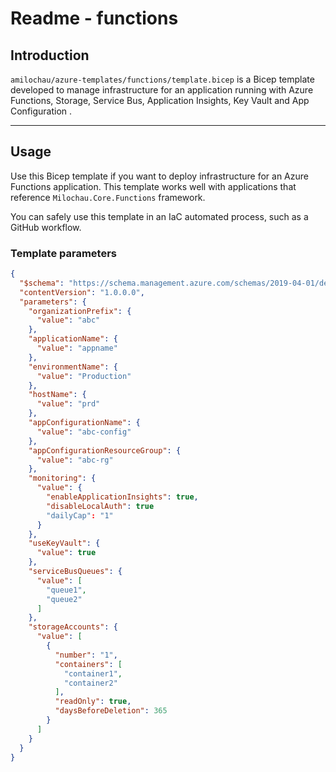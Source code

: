 # Readme - functions

## Introduction

`amilochau/azure-templates/functions/template.bicep` is a Bicep template developed to manage infrastructure for an application running with Azure Functions, Storage, Service Bus, Application Insights, Key Vault and App Configuration .

---

## Usage

Use this Bicep template if you want to deploy infrastructure for an Azure Functions application. This template works well with applications that reference `Milochau.Core.Functions` framework.

You can safely use this template in an IaC automated process, such as a GitHub workflow.

### Template parameters

```json
{
  "$schema": "https://schema.management.azure.com/schemas/2019-04-01/deploymentParameters.json#",
  "contentVersion": "1.0.0.0",
  "parameters": {
    "organizationPrefix": {
      "value": "abc"
    },
    "applicationName": {
      "value": "appname"
    },
    "environmentName": {
      "value": "Production"
    },
    "hostName": {
      "value": "prd"
    },
    "appConfigurationName": {
      "value": "abc-config"
    },
    "appConfigurationResourceGroup": {
      "value": "abc-rg"
    },
    "monitoring": {
      "value": {
        "enableApplicationInsights": true,
        "disableLocalAuth": true
        "dailyCap": "1"
      }
    },
    "useKeyVault": {
      "value": true
    },
    "serviceBusQueues": {
      "value": [
        "queue1",
        "queue2"
      ]
    },
    "storageAccounts": {
      "value": [
        {
          "number": "1",
          "containers": [
            "container1",
            "container2"
          ],
          "readOnly": true,
          "daysBeforeDeletion": 365
        }
      ]
    }
  }
}
```
